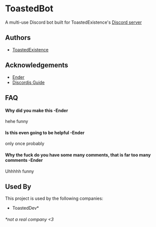 # ToastedBot

A multi-use Discord bot built for ToastedExistence's [Discord server](https://discord.gg/KvS3HU37NN) 


## Authors

- [ToastedExistence](https://www.github.com/toastedexistence)



## Acknowledgements

 - [Ender](https://www.github.com/theendercore)
 - [Discordjs Guide](https://discordjs.guide)

## FAQ

#### Why did you make this -Ender 

hehe funny

#### Is this even going to be helpful -Ender

only once probably

#### Why the fuck do you have some many comments, that is far too many comments -Ender

Uhhhhh funny

## Used By

This project is used by the following companies:

- ToastedDev*

###### *not a real company <3
